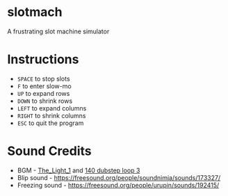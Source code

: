 slotmach
========
A frustrating slot machine simulator

Instructions
============
- `SPACE` to stop slots
- `F` to enter slow-mo
- `UP` to expand rows
- `DOWN` to shrink rows
- `LEFT` to expand columns
- `RIGHT` to shrink columns
- `ESC` to quit the program

Sound Credits
=============
- BGM - [The_Light_1](https://freesound.org/people/Flick3r/sounds/49265/) and [140 dubstep loop 3](https://freesound.org/people/OttoRecV8/sounds/178903/) 
- Blip sound - <https://freesound.org/people/soundnimja/sounds/173327/>
- Freezing sound - <https://freesound.org/people/urupin/sounds/192415/>
